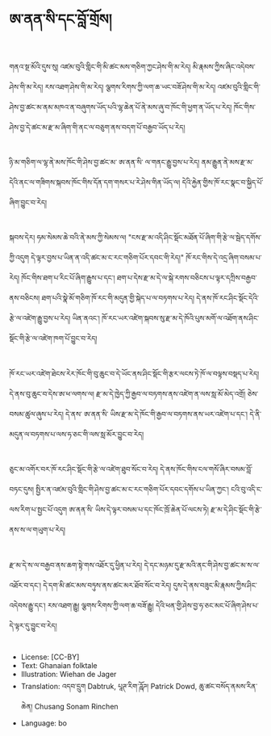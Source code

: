 # ཨ་ནན་སི་དང་བློ་གྲོས།

##
གནའ་སྔ་མོའི་དུས་སུ། འཛམ་བུའི་གླིང་གི་མི་ཚང་མས་གཅིག་ཀྱང་ཤེས་གི་མ་རེད། མི་རྣམས་ཀྱིས་ཞིང་འདེབས་ཤེས་གི་མ་རེད། རས་འཐག་ཤེས་གི་མ་རེད། ལྕགས་རིགས་ཀྱི་ལག་ཆ་ཡང་བཟོ་ཤེས་གི་མ་རེད། འཛམ་བུའི་གླིང་གི་ཤེས་བྱ་ཚང་མ་ནམ་མཁའ་ན་བཞུགས་ཡོད་པའི་ལྷ་ཆེན་པོ་ནེ་མས་ཞུ་བ་ཁོང་གི་ཕྱག་ན་ཡོད་པ་རེད། ཁོང་གིས་ཤེས་བྱ་དེ་ཚང་མ་རྫ་མ་ཞིག་གི་ནང་ལ་བཅུག་ནས་བདག་པོ་བརྒྱབ་ཡོད་པ་རེད།

##
ཉི་མ་གཅིག་ལ་ལྷ་ནེ་མས་ཁོང་གི་ཤེས་བྱ་ཚང་མ་ ཨ་ནན་སི་ ལ་གནང་རྒྱུ་བྱས་པ་རེད། ནམ་རྒྱུན་ནེ་མས་རྫ་མ་དེའི་ནང་ལ་གཟིགས་སྐབས་ཁོང་གིས་དོན་དག་གསར་པ་རེ་ཤེས་གིན་ཡོད་ལ། དེའི་རྐྱེན་གྱིས་ཁོ་རང་སྣང་བ་སྐྱིད་པོ་ཞིག་བྱུང་བ་རེད།

##
སྐབས་དེར། ཧམ་སེམས་ཆེ་བའི་ནེ་མས་ཀྱི་སེམས་ལ། "ངས་རྫ་མ་འདི་ཤིང་སྡོང་མཐོན་པོ་ཞིག་གི་རྩེ་ལ་སྦེད་དགོས་ཀྱི་འདུག དེ་ལྟར་བྱས་པ་ཡིན་ན་འདི་ཚང་མ་ང་རང་གཅིག་པོར་དབང་གི་རེད།" ཁོ་རང་གིས་དེ་འདྲ་ཞིག་བསམ་པ་རེད། ཁོང་གིས་ཐག་པ་རིང་པོ་ཞིག་རྒྱུས་པ་དང་། ཐག་པ་དེས་རྫ་མ་དེ་ལ་སྐེ་རགས་བཅིངས་པ་ལྟར་དཀྲིས་བརྒྱབ་ནས་བཅིངས། ཐག་པའི་སྣེ་མོ་གཅིག་ཁོ་རང་གི་མདུན་གྱི་སྐེད་པ་ལ་བཏགས་པ་རེད། དེ་ནས་ཁོ་རང་ཤིང་སྡོང་དེའི་རྩེ་ལ་འཛེག་རྒྱུ་བྱས་པ་རེད། ཡིན་ནའང་། ཁོ་རང་ཡར་འཛེག་སྐབས་སུ་རྫ་མ་དེ་ཁོའི་པུས་མགོ་ལ་འཐོག་ནས་ཤིང་སྡོང་གི་རྩེ་ལ་འཛེག་ཁག་པོ་བྱུང་བ་རེད།

##
ཁོ་རང་ཡར་འཛེག་ཐེངས་རེར་ཁོང་གི་བུ་ཆུང་བ་དེ་ཡོང་ནས་ཤིང་སྡོང་གི་རྩར་ལངས་ཏེ་ཁོ་ལ་བལྟས་བསྡད་པ་རེད། དེ་ནས་བུ་ཆུང་བ་དེས་ཨ་ཕ་ལགས་ལ། རྫ་མ་དེ་ཁྱེད་ཀྱི་རྒྱབ་ལ་བཏགས་ནས་འཛེག་ན་ལས་སླ་མོ་མེད་འགྲོ། ཅེས་བསམ་ཚུལ་ཞུས་པ་རེད། དེ་ནས་ ཨ་ནན་སི་ ཡིས་རྫ་མ་དེ་ཁོང་གི་རྒྱབ་ལ་བཏགས་ནས་ཡར་འཛེག་པ་དང་། དེ་ནི་མདུན་ལ་བཏགས་པ་ལས་ཧ་ཅང་གི་ལས་སླ་མོར་བྱུང་བ་རེད།

##
ཅུང་མ་འགོར་བར་ཁོ་རང་ཤིང་སྡོང་གི་རྩེ་ལ་འཛེག་ཐུབ་སོང་བ་རེད། དེ་ནས་ཁོང་གིས་ངལ་གསོ་ཞིར་བསམ་བློ་བཏང་དུས། སྤྱིར་ན་འཛམ་བུའི་གླིང་གི་ཤེས་བྱ་ཚང་མ་ང་རང་གཅིག་པོར་དབང་དགོས་པ་ཡིན་ཀྱང་། ངའི་བུ་འདི་ང་ལས་རིག་པ་སྤྱང་པོ་འདུག ཨ་ནན་སི་ ཡིས་དེ་ལྟར་བསམ་པ་དང་ཁོང་ཁྲོ་ཆེན་པོ་ལངས་ཏེ། རྫ་མ་དེ་ཤིང་སྡོང་གི་རྩེ་ནས་ས་ལ་གཡུག་པ་རེད།

##
རྫ་མ་དེ་ས་ལ་བརྒྱབ་ནས་ཆག་སྟེ་གས་འཐོར་དུ་ཕྱིན་པ་རེད། དེ་དང་མཉམ་དུ་རྫ་མའི་ནང་གི་ཤེས་བྱ་ཚང་མ་ས་ལ་འཐོར་བ་དང་། དེ་དག་མི་ཚང་མས་བཏུས་ནས་ཚང་མར་ཐོབ་སོང་བ་རེད། དུས་དེ་ནས་བཟུང་མི་རྣམས་ཀྱིས་ཤིང་འདེབས་རྒྱུ་དང་། རས་འཐག་རྒྱུ། ལྕགས་རིགས་ཀྱི་ལག་ཆ་བཟོ་རྒྱུ། དེའི་ཕན་གྱི་ཤེས་བྱ་ཧ་ཅང་མང་པོ་ཞིག་ཤེས་པ་དེ་ལྟར་དུ་བྱུང་བ་རེད།

##
* License: [CC-BY]
* Text: Ghanaian folktale
* Illustration: Wiehan de Jager
* Translation: འདབ་དྲུག Dabtruk, པཱཊ་རིག་ཌཱོཌ། Patrick Dowd, ཆུ་ཚང་བསོད་ནམས་རིན་ཆེན། Chusang Sonam Rinchen
* Language: bo
